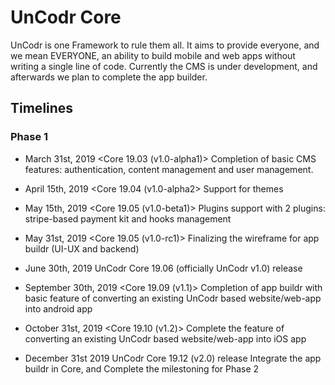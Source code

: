 # UnCodr Core
UnCodr is one Framework to rule them all. It aims to provide everyone, and we mean EVERYONE, an ability to build mobile and web apps without writing a single line of code. Currently the CMS is under development, and afterwards we plan to complete the app builder.

## Timelines
### Phase 1
- March 31st, 2019
<Core 19.03 (v1.0-alpha1)>
Completion of basic CMS features: authentication, content management and user management.

- April 15th, 2019
<Core 19.04 (v1.0-alpha2>
Support for themes

- May 15th, 2019
<Core 19.05 (v1.0-beta1)>
Plugins support with 2 plugins: stripe-based payment kit and hooks management

- May 31st, 2019
<Core 19.05 (v1.0-rc1)>
Finalizing the wireframe for app buildr (UI-UX and backend)

- June 30th, 2019
UnCodr Core 19.06 (officially UnCodr v1.0) release

- September 30th, 2019
<Core 19.09 (v1.1)>
Completion of app buildr with basic feature of converting an existing UnCodr based website/web-app into android app

- October 31st, 2019
<Core 19.10 (v1.2)>
Complete the feature of converting an existing UnCodr based website/web-app into iOS app

- December 31st 2019
UnCodr Core 19.12 (v2.0) release
Integrate the app buildr in Core, and Complete the milestoning for Phase 2
